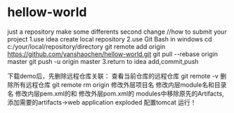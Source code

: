 # hellow-world
just a repository
make some differents
second change
//how to submit your project
1.use idea create local repository
2.use Git Bash in windows
cd c:/your/local/repository/directory
git remote add origin https://github.com/yanshaochen/hellow-world.git
git pull --rebase origin master
git push -u origin master
3.return to idea add,commit,push 

下载demo后，先删除远程仓库关联：
查看当前仓库的远程仓库
git remote -v
删除所有远程仓库
git remote rm origin
修改外层项目名
修改内层module名和目录名
修改内层pem.xml的<artifactId>和<name>
修改外层pom.xml的<modules>
modules中移除原先的Artifacts,添加需要的artifacts->web application exploded
配置tomcat
运行！
